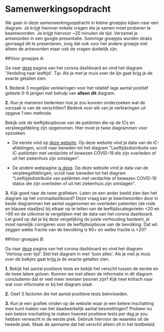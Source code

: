 
# Samenwerkingsopdracht

We gaan in deze samenwerkingsopdracht in kleine groepjes kijken naar een diagram. Je krijgt hierover enkele vragen die je samen moet proberen te beantwoorden. Je krijgt hiervoor ~20 minuten de tijd. Verzamel je antwoorden in een google presentatie. 
Sommige groepjes worden straks gevraagd dit te presenteren, zorg dat ook voor het andere groepje niet alleen de antwoorden maar ook de vragen duidelijk zijn.


##Voor groepjes A:

Ga naar [deze](https://coronadashboard.rijksoverheid.nl/landelijk/positief-geteste-mensen) pagina van het corona dashboard en vind het diagram 'Verdeling naar leeftijd'.
Tip: Als je met je muis over de lijn gaat krijg je de exacte getallen zien. 

**1.** Bedenk 3 mogelijke verklaringen voor het relatief lage aantal positief geteste 0-9 jarigen met behulp van **alleen dit** diagram.

**2.** Kun je manieren bedenken hoe je zou kunnen onderzoeken wat de oorzaak is van de verschillen? Bedenk voor elk van je verklaringen uit opgave 1 een methode.

Bekijk ook de leeftijdsopbouw van de patiënten die op de ICs en verpleegafdeling zijn opgenomen. Hier moet je twee diagrammen voor opzoeken. 

- De eerste vind op [deze website](https://www.stichting-nice.nl/covid-19-op-de-ic.jsp). Op deze website vind je data van de IC-afdelingen, scroll naar beneden tot het diagram "Leeftijdsdistributie
van IC-patiënten met verdachte of bewezen COVID-19 die zijn overleden of uit het ziekenhuis zijn ontslagen".

- De andere webpagine [is deze](https://www.stichting-nice.nl/covid-19-op-de-zkh.jsp). 
Op deze website vind je data van de verpleegafdelingen, scroll naar beneden tot het diagram "Leeftijdsdistributie van patiënten met verdachte of bewezen COVID-19 status die zijn overleden of uit het ziekenhuis zijn ontslagen".

**3.** Kijk goed naar de twee grafieken. Laten ze een ander beeld zien dan het diagram op het coronadashboard? Deze vraag kan je beantwoorden door in beide diagrammen het aantal opgenomen en overleden patienten (de rode en blauwe staafjes) bij elkaar op te tellen van de leeftijdscategorieën <20 en >90 en de uitkomst te vergelijken met de data van het corona dashboard. Let goed op dat je bij deze vergelijking de juiste verhouding hanteert, je moet namelijk corrigeren voor de leeftijdsopbouw van de bevolking. Dat wil zeggen welke fractie van de bevolking is 90+ en welke fractie is <20?


##Voor groepjes B:

Ga naar [deze](https://coronadashboard.rijksoverheid.nl/landelijk/positief-geteste-mensen) pagina van het corona dashboard en vind het diagram 'Verloop over tijd'. Stel het diagram in met 'toon alles'.
Als je met je muis over de balkjes gaat krijg je de exacte getallen zien. 

**1.** Bekijk het aantal positieve tests en bekijk het verschil tussen de eerste en de twee latere golven. Kunnen we met alleen de informatie in dit diagram concluderen dat er veel meer mensen besmet zijn? Kijk heel kritisch naar wat voor informatie er bij het diagram staat.

**2.** Geef 3 factoren die het aantal positieve tests beinvloeden.

**3.** Kun je een grafiek vinden op de website waar je een betere inschatting mee kunt maken van het daadwerkelijk aantal besmettingen? Probeer nu een betere inschatting te maken hoeveel positieve tests per dag je zou hebben verwacht in de eerste piek. Gebruik hiervoor de waardes uit de tweede piek. Maak de aanname dat het verschil alleen zit in het testbeleid. 
